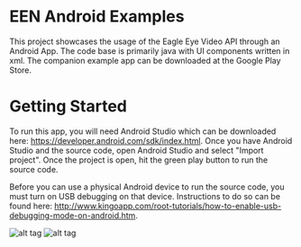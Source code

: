 # EEN Android Examples

This project showcases the usage of the Eagle Eye Video API through an Android App.  The code base is primarily java with UI components written in xml. The companion example app can be downloaded at the Google Play Store.

# Getting Started

To run this app, you will need Android Studio which can be downloaded here: https://developer.android.com/sdk/index.html. Once you have Android Studio and the source code, open Android Studio and select "Import project". Once the project is open, hit the green play button to run the source code.

Before you can use a physical Android device to run the source code, you must turn on USB debugging on that device. Instructions to do so can be found here: http://www.kingoapp.com/root-tutorials/how-to-enable-usb-debugging-mode-on-android.htm. 

![alt tag](https://raw.githubusercontent.com/ddrako/een-android-examples/v0.2/readme/Android%20Studio%20Getting%20Started%201.png?token=AA657xPfeSkvH1xUunkFqlBs20VuQaksks5VUnXIwA%3D%3D)
![alt tag](https://raw.githubusercontent.com/ddrako/een-android-examples/v0.2/readme/Android%20Studio%20Getting%20Started%202.png?token=AA657_xeUuszF2491W1sUj54ozcwE0sAks5VUnXfwA%3D%3D)
